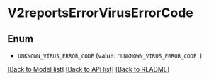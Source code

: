 # V2reportsErrorVirusErrorCode


## Enum

* `UNKNOWN_VIRUS_ERROR_CODE` (value: `'UNKNOWN_VIRUS_ERROR_CODE'`)

[[Back to Model list]](../README.md#documentation-for-models) [[Back to API list]](../README.md#documentation-for-api-endpoints) [[Back to README]](../README.md)


